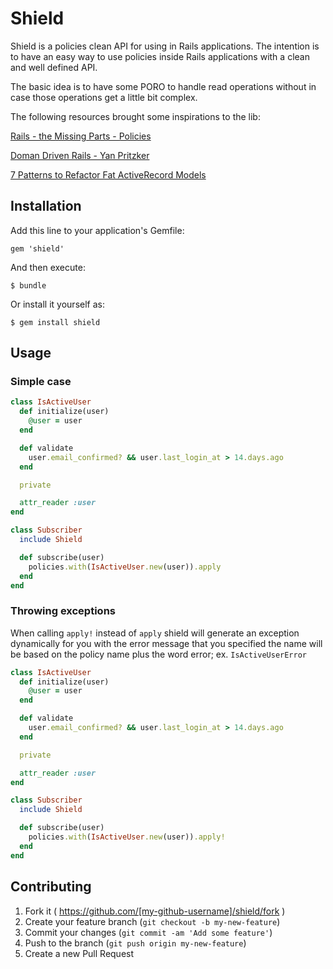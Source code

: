 # Shield

Shield is a policies clean API for using in Rails applications. The intention
is to have an easy way to use policies inside Rails applications with a clean
and well defined API.

The basic idea is to have some PORO to handle read operations without in case
those operations get a little bit complex.

The following resources brought some inspirations to the lib:

[Rails - the Missing Parts - Policies](http://eng.joingrouper.com/blog/2014/03/20/rails-the-missing-parts-policies)

[Doman Driven Rails - Yan Pritzker](http://www.windycityrails.org/videos/2014/#6)

[7 Patterns to Refactor Fat ActiveRecord Models](http://blog.codeclimate.com/blog/2012/10/17/7-ways-to-decompose-fat-activerecord-models/)

## Installation

Add this line to your application's Gemfile:

    gem 'shield'

And then execute:

    $ bundle

Or install it yourself as:

    $ gem install shield

## Usage

### Simple case

```ruby
class IsActiveUser
  def initialize(user)
    @user = user
  end

  def validate
    user.email_confirmed? && user.last_login_at > 14.days.ago
  end

  private

  attr_reader :user
end

class Subscriber
  include Shield

  def subscribe(user)
    policies.with(IsActiveUser.new(user)).apply
  end
end
```

### Throwing exceptions

When calling `apply!` instead of `apply` shield will generate an exception
dynamically for you with the error message that you specified the name will be
based on the policy name plus the word error; ex. `IsActiveUserError`

```ruby
class IsActiveUser
  def initialize(user)
    @user = user
  end

  def validate
    user.email_confirmed? && user.last_login_at > 14.days.ago
  end

  private

  attr_reader :user
end

class Subscriber
  include Shield

  def subscribe(user)
    policies.with(IsActiveUser.new(user)).apply!
  end
end
```

## Contributing

1. Fork it ( https://github.com/[my-github-username]/shield/fork )
2. Create your feature branch (`git checkout -b my-new-feature`)
3. Commit your changes (`git commit -am 'Add some feature'`)
4. Push to the branch (`git push origin my-new-feature`)
5. Create a new Pull Request

